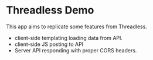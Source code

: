 # Threadless Demo

This app aims to replicate some features from Threadless.

* client-side templating loading data from API.
* client-side JS posting to API
* Server API responding with proper CORS headers.

